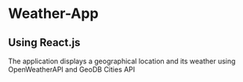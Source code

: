 # Weather-App
## Using React.js
The application displays a geographical location and its weather using OpenWeatherAPI and GeoDB Cities API
